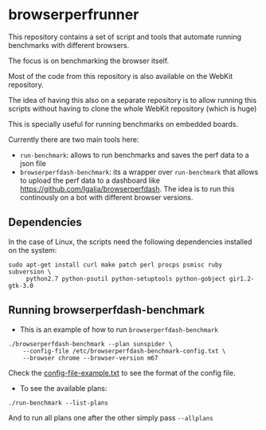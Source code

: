 # browserperfrunner

This repository contains a set of script and tools that automate running
benchmarks with different browsers.

The focus is on benchmarking the browser itself.

Most of the code from this repository is also available on the WebKit repository.

The idea of having this also on a separate repository is to allow running
this scripts without having to clone the whole WebKit repository (which is huge)

This is specially useful for running benchmarks on embedded boards.

Currently there are two main tools here:

  * `run-benchmark`: allows to run benchmarks and saves the perf data to a json
    file
  * `browserperfdash-benchmark`: its a wrapper over `run-benchmark` that allows
    to upload the perf data to a dashboard like https://github.com/Igalia/browserperfdash.
    The idea is to run this continously on a bot with different browser versions.


## Dependencies

In the case of Linux, the scripts need the following dependencies installed on the system:

```
sudo apt-get install curl make patch perl procps psmisc ruby subversion \
     python2.7 python-psutil python-setuptools python-gobject gir1.2-gtk-3.0
```

## Running browserperfdash-benchmark

* This is an example of how to run `browserperfdash-benchmark`

```
./browserperfdash-benchmark --plan sunspider \
	--config-file /etc/browserperfdash-benchmark-config.txt \
	--browser chrome --browser-version m67
```

Check the [config-file-example.txt](webkitpy/browserperfdash/config-file-example.txt) to see the format of the config file.

* To see the available plans:

```
./run-benchmark --list-plans
```

And to run all plans one after the other simply pass ```--allplans```
